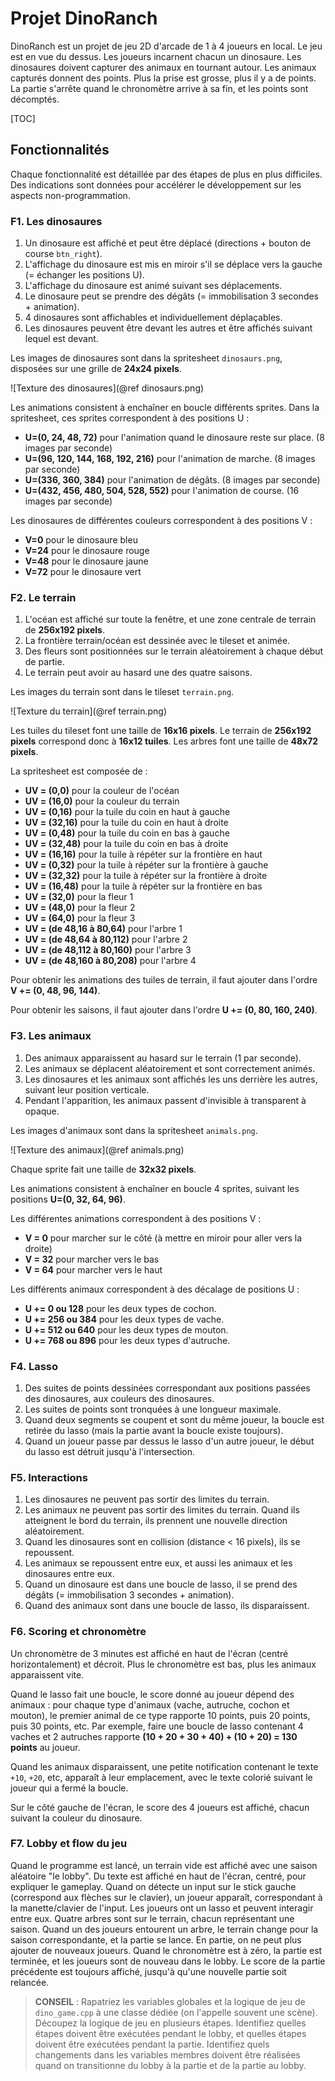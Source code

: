 # Projet DinoRanch

DinoRanch est un projet de jeu 2D d'arcade de 1 à 4 joueurs en local.
Le jeu est en vue du dessus. Les joueurs incarnent chacun un dinosaure.
Les dinosaures doivent capturer des animaux en tournant autour.
Les animaux capturés donnent des points. Plus la prise est grosse, plus il y a de points.
La partie s'arrête quand le chronomètre arrive à sa fin, et les points sont décomptés.

[TOC]

## Fonctionnalités

Chaque fonctionnalité est détaillée par des étapes de plus en plus difficiles.
Des indications sont données pour accélérer le développement sur les aspects non-programmation.

### F1. Les dinosaures

1. Un dinosaure est affiché et peut être déplacé (directions + bouton de course `btn_right`).
2. L'affichage du dinosaure est mis en miroir s'il se déplace vers la gauche (= échanger les positions U).
3. L'affichage du dinosaure est animé suivant ses déplacements.
4. Le dinosaure peut se prendre des dégâts (= immobilisation 3 secondes + animation).
5. 4 dinosaures sont affichables et individuellement déplaçables.
6. Les dinosaures peuvent être devant les autres et être affichés suivant lequel est devant.

Les images de dinosaures sont dans la spritesheet `dinosaurs.png`, disposées sur une grille
de **24x24 pixels**.

![Texture des dinosaures](@ref dinosaurs.png)

Les animations consistent à enchaîner en boucle différents sprites.
Dans la spritesheet, ces sprites correspondent à des positions U :

- **U=(0, 24, 48, 72)** pour l'animation quand le dinosaure reste sur place. (8 images par seconde)
- **U=(96, 120, 144, 168, 192, 216)** pour l'animation de marche. (8 images par seconde)
- **U=(336, 360, 384)** pour l'animation de dégâts. (8 images par seconde)
- **U=(432, 456, 480, 504, 528, 552)** pour l'animation de course. (16 images par seconde)

Les dinosaures de différentes couleurs correspondent à des positions V :

- **V=0** pour le dinosaure bleu
- **V=24** pour le dinosaure rouge
- **V=48** pour le dinosaure jaune
- **V=72** pour le dinosaure vert

### F2. Le terrain

1. L'océan est affiché sur toute la fenêtre, et une zone centrale de terrain de **256x192 pixels**.
2. La frontière terrain/océan est dessinée avec le tileset et animée.
3. Des fleurs sont positionnées sur le terrain aléatoirement à chaque début de partie.
4. Le terrain peut avoir au hasard une des quatre saisons.

Les images du terrain sont dans le tileset `terrain.png`.

![Texture du terrain](@ref terrain.png)

Les tuiles du tileset font une taille de **16x16 pixels**.
Le terrain de **256x192 pixels** correspond donc à **16x12 tuiles**.
Les arbres font une taille de **48x72 pixels**.

La spritesheet est composée de :

- **UV = (0,0)** pour la couleur de l'océan
- **UV = (16,0)** pour la couleur du terrain
- **UV = (0,16)** pour la tuile du coin en haut à gauche
- **UV = (32,16)** pour la tuile du coin en haut à droite
- **UV = (0,48)** pour la tuile du coin en bas à gauche
- **UV = (32,48)** pour la tuile du coin en bas à droite
- **UV = (16,16)** pour la tuile à répéter sur la frontière en haut
- **UV = (0,32)** pour la tuile à répéter sur la frontière à gauche
- **UV = (32,32)** pour la tuile à répéter sur la frontière à droite
- **UV = (16,48)** pour la tuile à répéter sur la frontière en bas
- **UV = (32,0)** pour la fleur 1
- **UV = (48,0)** pour la fleur 2
- **UV = (64,0)** pour la fleur 3
- **UV = (de 48,16 à 80,64)** pour l'arbre 1
- **UV = (de 48,64 à 80,112)** pour l'arbre 2
- **UV = (de 48,112 à 80,160)** pour l'arbre 3
- **UV = (de 48,160 à 80,208)** pour l'arbre 4

Pour obtenir les animations des tuiles de terrain, il faut ajouter dans l'ordre **V += (0, 48, 96, 144)**.

Pour obtenir les saisons, il faut ajouter dans l'ordre **U += (0, 80, 160, 240)**.

### F3. Les animaux

1. Des animaux apparaissent au hasard sur le terrain (1 par seconde).
2. Les animaux se déplacent aléatoirement et sont correctement animés.
3. Les dinosaures et les animaux sont affichés les uns derrière les autres, suivant leur position verticale.
4. Pendant l'apparition, les animaux passent d'invisible à transparent à opaque.

Les images d'animaux sont dans la spritesheet `animals.png`.

![Texture des animaux](@ref animals.png)

Chaque sprite fait une taille de **32x32 pixels**.

Les animations consistent à enchaîner en boucle 4 sprites,
suivant les positions **U=(0, 32, 64, 96)**.

Les différentes animations correspondent à des positions V :

- **V = 0** pour marcher sur le côté (à mettre en miroir pour aller vers la droite)
- **V = 32** pour marcher vers le bas
- **V = 64** pour marcher vers le haut

Les différents animaux correspondent à des décalage de positions U :

- **U += 0 ou 128** pour les deux types de cochon.
- **U += 256 ou 384** pour les deux types de vache.
- **U += 512 ou 640** pour les deux types de mouton.
- **U += 768 ou 896** pour les deux types d'autruche.

### F4. Lasso

1. Des suites de points dessinées correspondant aux positions passées
   des dinosaures, aux couleurs des dinosaures.
2. Les suites de points sont tronquées à une longueur maximale.
3. Quand deux segments se coupent et sont du même joueur, la boucle
   est retirée du lasso (mais la partie avant la boucle existe toujours).
4. Quand un joueur passe par dessus le lasso d'un autre joueur, le début du lasso est détruit jusqu'à l'intersection.

### F5. Interactions

1. Les dinosaures ne peuvent pas sortir des limites du terrain.
2. Les animaux ne peuvent pas sortir des limites du terrain. Quand ils atteignent le bord
   du terrain, ils prennent une nouvelle direction aléatoirement.
3. Quand les dinosaures sont en collision (distance < 16 pixels), ils se repoussent.
4. Les animaux se repoussent entre eux, et aussi les animaux et les dinosaures entre eux.
5. Quand un dinosaure est dans une boucle de lasso,
   il se prend des dégâts (= immobilisation 3 secondes + animation).
6. Quand des animaux sont dans une boucle de lasso, ils disparaissent.

### F6. Scoring et chronomètre

Un chronomètre de 3 minutes est affiché en haut de l'écran (centré horizontalement) et décroit.
Plus le chronomètre est bas, plus les animaux apparaissent vite.

Quand le lasso fait une boucle, le score donné au joueur dépend des animaux :
pour chaque type d'animaux (vache, autruche, cochon et mouton), le premier animal de ce type
rapporte 10 points, puis 20 points, puis 30 points, etc. Par exemple, faire une boucle de lasso
contenant 4 vaches et 2 autruches rapporte **(10 + 20 + 30 + 40) + (10 + 20) = 130 points** au joueur.

Quand les animaux disparaissent, une petite notification contenant le texte `+10`, `+20`, etc, apparaît
à leur emplacement, avec le texte colorié suivant le joueur qui a fermé la boucle.

Sur le côté gauche de l'écran, le score des 4 joueurs est affiché, chacun suivant la couleur du dinosaure.

### F7. Lobby et flow du jeu

Quand le programme est lancé, un terrain vide est affiché avec une saison aléatoire "le lobby".
Du texte est affiché en haut de l'écran, centré, pour expliquer le gameplay.
Quand on détecte un input sur le stick gauche (correspond aux flèches sur le clavier),
un joueur apparaît, correspondant à la manette/clavier de l'input.
Les joueurs ont un lasso et peuvent interagir entre eux.
Quatre arbres sont sur le terrain, chacun représentant une saison.
Quand un des joueurs entourent un arbre, le terrain change pour la saison correspondante,
et la partie se lance. En partie, on ne peut plus ajouter de nouveaux joueurs.
Quand le chronomètre est à zéro, la partie est terminée, et les joueurs
sont de nouveau dans le lobby. Le score de la partie précédente est toujours affiché,
jusqu'à qu'une nouvelle partie soit relancée.

> **CONSEIL** : Rapatriez les variables globales et la logique de jeu de `dino_game.cpp`
> à une classe dédiée (on l'appelle souvent une scène). Découpez la logique de jeu en plusieurs étapes.
> Identifiez quelles étapes doivent être exécutées pendant le lobby, et quelles étapes
> doivent être exécutées pendant la partie. Identifiez quels changements dans les variables membres
> doivent être réalisées quand on transitionne du lobby à la partie et de la partie au lobby.

